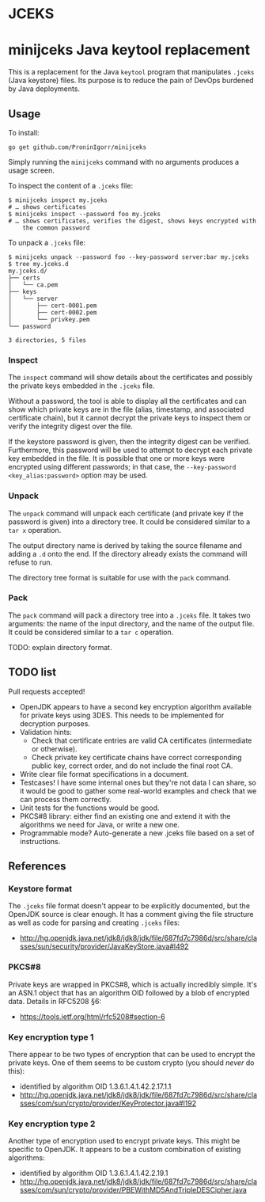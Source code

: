 # JCEKS

# minijceks Java keytool replacement

This is a replacement for the Java `keytool` program that manipulates `.jceks`
(Java keystore) files. Its purpose is to reduce the pain of DevOps burdened by
Java deployments.

## Usage

To install:

```
go get github.com/ProninIgorr/minijceks
```

Simply running the `minijceks` command with no arguments produces a usage screen.

To inspect the content of a `.jceks` file:

```
$ minijceks inspect my.jceks
# … shows certificates
$ minijceks inspect --password foo my.jceks
# … shows certificates, verifies the digest, shows keys encrypted with
    the common password
```

To unpack a `.jceks` file:

```
$ minijceks unpack --password foo --key-password server:bar my.jceks
$ tree my.jceks.d
my.jceks.d/
├── certs
│   └── ca.pem
├── keys
│   └── server
│       ├── cert-0001.pem
│       ├── cert-0002.pem
│       └── privkey.pem
└── password

3 directories, 5 files
```

### Inspect

The `inspect` command will show details about the certificates and possibly the
private keys embedded in the `.jceks` file.

Without a password, the tool is able to display all the certificates and can
show which private keys are in the file (alias, timestamp, and associated
certificate chain), but it cannot decrypt the private keys to inspect them or
verify the integrity digest over the file.

If the keystore password is given, then the integrity digest can be verified.
Furthermore, this password will be used to attempt to decrypt each private key
embedded in the file. It is possible that one or more keys were encrypted using
different passwords; in that case, the `--key-password <key_alias:password>`
option may be used.

### Unpack

The `unpack` command will unpack each certificate (and private key if the
password is given) into a directory tree. It could be considered similar to
a `tar x` operation.

The output directory name is derived by taking the source filename and adding a
`.d` onto the end. If the directory already exists the command will refuse to
run.

The directory tree format is suitable for use with the `pack` command.

### Pack

The `pack` command will pack a directory tree into a `.jceks` file. It takes two
arguments: the name of the input directory, and the name of the output file. It
could be considered similar to a `tar c` operation.

TODO: explain directory format.

## TODO list

Pull requests accepted!

- OpenJDK appears to have a second key encryption algorithm available for private
  keys using 3DES. This needs to be implemented for decryption purposes.
- Validation hints:
    - Check that certificate entries are valid CA certificates (intermediate or
      otherwise).
    - Check private key certificate chains have correct corresponding public key,
      correct order, and do not include the final root CA.
- Write clear file format specifications in a document.
- Testcases! I have some internal ones but they're not data I can share, so it
  would be good to gather some real-world examples and check that we can
  process them correctly.
- Unit tests for the functions would be good.
- PKCS#8 library: either find an existing one and extend it with the algorithms
  we need for Java, or write a new one.
- Programmable mode? Auto-generate a new .jceks file based on a set of
  instructions.

## References

### Keystore format

The `.jceks` file format doesn't appear to be explicitly documented, but the
OpenJDK source is clear enough. It has a comment giving the file structure as
well as code for parsing and creating `.jceks` files:
- http://hg.openjdk.java.net/jdk8/jdk8/jdk/file/687fd7c7986d/src/share/classes/sun/security/provider/JavaKeyStore.java#l492

### PKCS#8

Private keys are wrapped in PKCS#8, which is actually incredibly simple. It's
an ASN.1 object that has an algorithm OID followed by a blob of encrypted data.
Details in RFC5208 §6:
- https://tools.ietf.org/html/rfc5208#section-6

### Key encryption type 1

There appear to be two types of encryption that can be used to encrypt the
private keys. One of them seems to be custom crypto (you should *never* do
this):
- identified by algorithm OID 1.3.6.1.4.1.42.2.17.1.1
- http://hg.openjdk.java.net/jdk8/jdk8/jdk/file/687fd7c7986d/src/share/classes/com/sun/crypto/provider/KeyProtector.java#l192

### Key encryption type 2

Another type of encryption used to encrypt private keys. This might be specific
to OpenJDK. It appears to be a custom combination of existing algorithms:
- identified by algorithm OID 1.3.6.1.4.1.42.2.19.1
- http://hg.openjdk.java.net/jdk8/jdk8/jdk/file/687fd7c7986d/src/share/classes/com/sun/crypto/provider/PBEWithMD5AndTripleDESCipher.java
